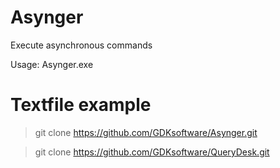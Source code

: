 # Asynger
Execute asynchronous commands

Usage: Asynger.exe <textfile>


# Textfile example

> git clone https://github.com/GDKsoftware/Asynger.git

> git clone https://github.com/GDKsoftware/QueryDesk.git
